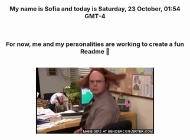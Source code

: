 


<div align="center">
<h3 >My name is Sofia and today is Saturday, 23 October, 01:54 GMT-4</h3><br>
<h3 >For now, me and my personalities are working to create a fun Readme 👋
</h3><br>
<img src='img/dwight.gif' alt='working...'/>
</div>
